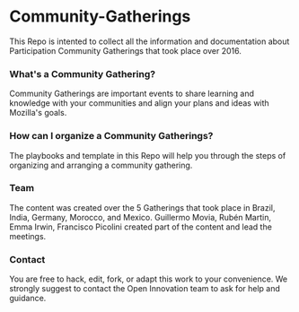 # Community-Gatherings

This Repo is intented to collect all the information and documentation about Participation Community Gatherings that took place over 2016.

### What's a Community Gathering?
Community Gatherings are important events to share learning and knowledge with your communities and align your plans and ideas with Mozilla's goals. 

### How can I organize a Community Gatherings?
The playbooks and template in this Repo will help you through the steps of organizing and arranging a community gathering.

### Team
The content was created over the 5 Gatherings that took place in Brazil, India, Germany, Morocco, and Mexico. Guillermo Movia, Rubén Martin, Emma Irwin, Francisco Picolini created part of the content and lead the meetings.

### Contact
You are free to hack, edit, fork, or adapt this work to your convenience. We strongly suggest to contact the Open Innovation team to ask for help and guidance.

